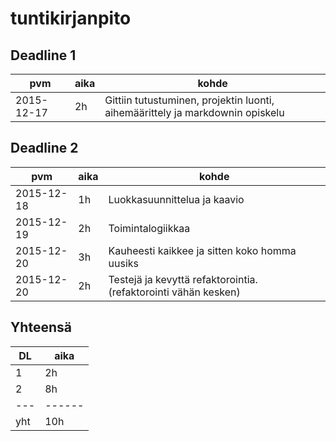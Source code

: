 # tuntikirjanpito

## Deadline 1

pvm        | aika | kohde |
-----------|------|-------|
2015-12-17 | 2h   | Gittiin tutustuminen, projektin luonti, aihemäärittely ja markdownin opiskelu |

## Deadline 2

pvm        | aika | kohde |
-----------|------|-------|
2015-12-18 | 1h   | Luokkasuunnittelua ja kaavio |
2015-12-19 | 2h   | Toimintalogiikkaa |
2015-12-20 | 3h   | Kauheesti kaikkee ja sitten koko homma uusiks |
2015-12-20 | 2h   | Testejä ja kevyttä refaktorointia. (refaktorointi vähän kesken) |

## Yhteensä

DL | aika |
---|------|
1  | 2h   |
2  | 8h   |
---|------|
yht| 10h  |
